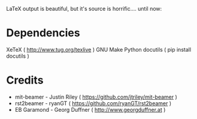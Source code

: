 LaTeX output is beautiful, but it's source is horrific.... until now:

Dependencies
============

XeTeX ( http://www.tug.org/texlive )
GNU Make
Python
docutils ( pip install docutils )

Credits
=======

* mit-beamer - Justin Riley ( https://github.com/jtriley/mit-beamer )
* rst2beamer - ryanGT ( https://github.com/ryanGT/rst2beamer )
* EB Garamond - Georg Duffner (  http://www.georgduffner.at ) 

